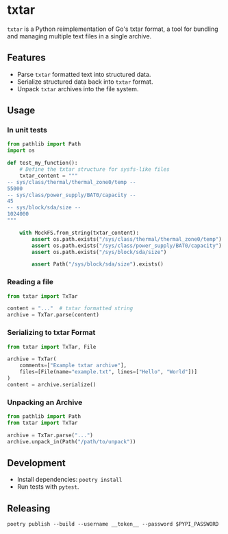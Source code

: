 # txtar

`txtar` is a Python reimplementation of Go's txtar format, a tool for bundling and managing multiple text files in a single archive.

## Features

- Parse `txtar` formatted text into structured data.
- Serialize structured data back into `txtar` format.
- Unpack `txtar` archives into the file system.


## Usage

### In unit tests

```python
from pathlib import Path
import os

def test_my_function():
    # Define the txtar structure for sysfs-like files
    txtar_content = """
-- sys/class/thermal/thermal_zone0/temp --
55000
-- sys/class/power_supply/BAT0/capacity --
45
-- sys/block/sda/size --
1024000
"""

    with MockFS.from_string(txtar_content):
        assert os.path.exists("/sys/class/thermal/thermal_zone0/temp")
        assert os.path.exists("/sys/class/power_supply/BAT0/capacity")
        assert os.path.exists("/sys/block/sda/size")

        assert Path("/sys/block/sda/size").exists()
```

### Reading a file
```python
from txtar import TxTar

content = "..."  # txtar formatted string
archive = TxTar.parse(content)
```

### Serializing to txtar Format

```python
from txtar import TxTar, File

archive = TxTar(
    comments=["Example txtar archive"],
    files=[File(name="example.txt", lines=["Hello", "World"])]
)
content = archive.serialize()
```

### Unpacking an Archive

```python
from pathlib import Path
from txtar import TxTar

archive = TxTar.parse("...")
archive.unpack_in(Path("/path/to/unpack"))
```

## Development

 * Install dependencies: `poetry install`
 * Run tests with `pytest`.

## Releasing

```
poetry publish --build --username __token__ --password $PYPI_PASSWORD
```
